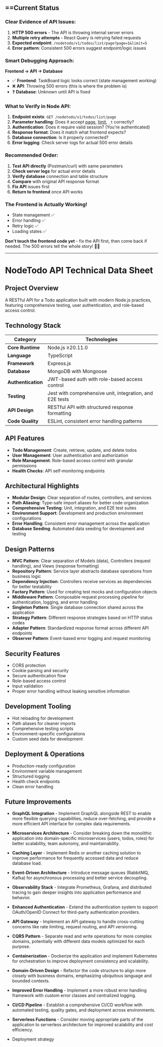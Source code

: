 
## ==Current Status

### **Clear Evidence of API Issues:**

1. **HTTP 500 errors** - The API is throwing internal server errors
2. **Multiple retry attempts** - React Query is retrying failed requests
3. **Expected endpoint**: `/nodetodo/v1/todos/list/page?page=1&limit=5`
4. **Error pattern**: Consistent 500 errors suggest endpoint/logic issues

### **Smart Debugging Approach:**

**Frontend → API → Database**

- ✅ **Frontend**: TaskBoard logic looks correct (state management working)
- ❌ **API**: Throwing 500 errors (this is where the problem is)
- ❓ **Database**: Unknown until API is fixed

### **What to Verify in Node API:**

1. **Endpoint exists**: `GET /nodetodo/v1/todos/list/page`
2. **Parameter handling**: Does it accept [page](vscode-file://vscode-app/usr/share/code/resources/app/out/vs/code/electron-browser/workbench/workbench.html), [limit](vscode-file://vscode-app/usr/share/code/resources/app/out/vs/code/electron-browser/workbench/workbench.html), `_t` correctly?
3. **Authentication**: Does it require valid session? (You're authenticated)
4. **Response format**: Does it match what frontend expects?
5. **Database connection**: Is it properly connected?
6. **Error logging**: Check server logs for actual 500 error details

### **Recommended Order:**

1. **Test API directly** (Postman/curl) with same parameters
2. **Check server logs** for actual error details
3. **Verify database** connection and table structure
4. **Compare** with original API response format
5. **Fix API** issues first
6. **Return to frontend** once API works

### **The Frontend is Actually Working!**

- State management ✅
- Error handling ✅
- Retry logic ✅
- Loading states ✅

**Don't touch the frontend code yet** - fix the API first, then come back if needed. The 500 errors tell the whole story! 🕵️‍♂️

---
# NodeTodo API Technical Data Sheet

## Project Overview
A RESTful API for a Todo application built with modern Node.js practices, featuring comprehensive testing, user authentication, and role-based access control.

## Technology Stack

| Category | Technologies |
|----------|--------------|
| **Core Runtime** | Node.js ≥20.11.0 |
| **Language** | TypeScript |
| **Framework** | Express.js |
| **Database** | MongoDB with Mongoose |
| **Authentication** | JWT-based auth with role-based access control |
| **Testing** | Jest with comprehensive unit, integration, and E2E tests |
| **API Design** | RESTful API with structured response formatting |
| **Code Quality** | ESLint, consistent error handling patterns |

## API Features

- **Todo Management**: Create, retrieve, update, and delete todos
- **User Management**: User authentication and authorization
- **Role Management**: Role-based access control with granular permissions
- **Health Checks**: API self-monitoring endpoints

## Architectural Highlights

- **Modular Design**: Clear separation of routes, controllers, and services
- **Path Aliasing**: Type-safe import aliases for better code organization
- **Comprehensive Testing**: Unit, integration, and E2E test suites
- **Environment Support**: Development and production environment configurations
- **Error Handling**: Consistent error management across the application
- **Database Seeding**: Automated data seeding for development and testing

## Design Patterns

- **MVC Pattern**: Clear separation of Models (data), Controllers (request handling), and Views (response formatting)
- **Repository Pattern**: Service layer abstracts database operations from business logic
- **Dependency Injection**: Controllers receive services as dependencies for better testability
- **Factory Pattern**: Used for creating test mocks and configuration objects
- **Middleware Pattern**: Composable request processing pipeline for authentication, logging, and error handling
- **Singleton Pattern**: Single database connection shared across the application
- **Strategy Pattern**: Different response strategies based on HTTP status codes
- **Adapter Pattern**: Standardized response format across different API endpoints
- **Observer Pattern**: Event-based error logging and request monitoring

## Security Features

- CORS protection
- Cookie parsing and security
- Secure authentication flow
- Role-based access control
- Input validation
- Proper error handling without leaking sensitive information

## Development Tooling

- Hot reloading for development
- Path aliases for cleaner imports
- Comprehensive testing scripts
- Environment-specific configurations
- Custom seed data for development

## Deployment & Operations

- Production-ready configuration
- Environment variable management
- Structured logging
- Health check endpoints
- Clean error handling

## Future Improvements

* **GraphQL Integration** - Implement GraphQL alongside REST to enable more flexible querying capabilities, reduce over-fetching, and provide a more efficient API interface for complex data requirements.

* **Microservices Architecture** - Consider breaking down the monolithic application into domain-specific microservices (users, todos, roles) for better scalability, team autonomy, and maintainability.

* **Caching Layer** - Implement Redis or another caching solution to improve performance for frequently accessed data and reduce database load.

* **Event-Driven Architecture** - Introduce message queues (RabbitMQ, Kafka) for asynchronous processing and better service decoupling.

* **Observability Stack** - Integrate Prometheus, Grafana, and distributed tracing to gain deeper insights into application performance and behavior.

* **Enhanced Authentication** - Extend the authentication system to support OAuth/OpenID Connect for third-party authentication providers.

* **API Gateway** - Implement an API gateway to handle cross-cutting concerns like rate limiting, request routing, and API versioning.

* **CQRS Pattern** - Separate read and write operations for more complex domains, potentially with different data models optimized for each purpose.

* **Containerization** - Dockerize the application and implement Kubernetes for orchestration to improve deployment consistency and scalability.

* **Domain-Driven Design** - Refactor the code structure to align more closely with business domains, emphasizing ubiquitous language and bounded contexts.

* **Improved Error Handling** - Implement a more robust error handling framework with custom error classes and centralized logging.

* **CI/CD Pipeline** - Establish a comprehensive CI/CD workflow with automated testing, quality gates, and deployment across environments.

* **Serverless Functions** - Consider moving appropriate parts of the application to serverless architecture for improved scalability and cost efficiency.

* Deployment strategy